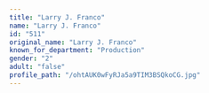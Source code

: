 ```yaml
---
title: "Larry J. Franco"
name: "Larry J. Franco"
id: "511"
original_name: "Larry J. Franco"
known_for_department: "Production"
gender: "2"
adult: "false"
profile_path: "/ohtAUK0wFyRJa5a9TIM3BSQkoCG.jpg"
---
```

